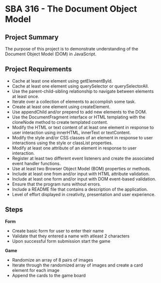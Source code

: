 # SBA 316 - The Document Object Model

## Project Summary

The purpose of this project is to demonstrate understanding of the Document Object Model (DOM) in JavaScript.

## Project Requirements

- Cache at least one element using getElementById.
- Cache at least one element using querySelector or querySelectorAll.
- Use the parent-child-sibling relationship to navigate between elements at least once.
- Iterate over a collection of elements to accomplish some task.
- Create at least one element using createElement.
- Use appendChild and/or prepend to add new elements to the DOM.
- Use the DocumentFragment interface or HTML templating with the cloneNode method to create templated content.
- Modify the HTML or text content of at least one element in response to user interaction using innerHTML, innerText or textContent.
- Modify the style and/or CSS classes of an element in response to user interactions using the style or classList properties.
- Modify at least one attribute of an element in response to user interaction.
- Register at least two different event listeners and create the associated event handler functions.
- Use at least two Browser Object Model (BOM) properties or methods.
- Include at least one from and/or input with HTML attribute validation.
- Include at least one form and/or input with DOM event-based validation.
- Ensure that the program runs without errors.
- Include a README file that contains a description of the application.
- Level of effort displayed in creativity, presentation and user experience.

## Steps

**Form**
- Create basic form for user to enter their name
- Validate that they entered a name with atleast 2 characters
- Upon successful form submission start the game

**Game**
- Randomize an array of 8 pairs of images
- Iterate through the randomized array of images and create a card element for each image
- Append the cards to the game board